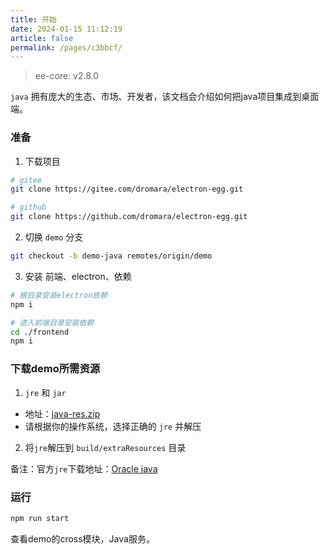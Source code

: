 ```yaml
---
title: 开始
date: 2024-01-15 11:12:19
article: false
permalink: /pages/c3bbcf/
---
```


> ee-core: v2.8.0

`java` 拥有庞大的生态、市场、开发者，该文档会介绍如何把java项目集成到桌面端。

### 准备
1. 下载项目
```bash
# gitee
git clone https://gitee.com/dromara/electron-egg.git

# github
git clone https://github.com/dromara/electron-egg.git
```

2. 切换 `demo` 分支
```bash
git checkout -b demo-java remotes/origin/demo
```

3. 安装 前端、electron、依赖
```bash
# 根目录安装electron依赖
npm i

# 进入前端目录安装依赖
cd ./frontend 
npm i
```

### 下载demo所需资源
1. `jre` 和 `jar`
- 地址：[java-res.zip](https://github.com/wallace5303/electron-egg/releases/download/v2.4.0/java-res.zip) 
- 请根据你的操作系统，选择正确的 `jre` 并解压

2. 将`jre`解压到 `build/extraResources` 目录

备注：官方`jre`下载地址：[Oracle java](https://www.oracle.com/java/technologies/javase/javase8-archive-downloads.html)

### 运行
```bash
npm run start
```
查看demo的cross模块，Java服务。









